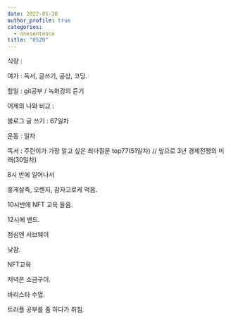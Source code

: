 ```yaml
---
date: 2022-05-20
author_profile: true
categories:
  - onesentence
title: "0520"
---
```


식량 : 

여가 : 독서, 글쓰기, 공상, 코딩.

할일 : git공부 / 녹화강의 듣기

어제의 나와 비교 : 


블로그 글 쓰기 : 67일차

운동 : 일차

독서 : 주린이가 가장 알고 싶은 최다질문 top77(51일차)  // 앞으로 3년 경제전쟁의 미래(30일차)


8시 반에 일어나서 

홍게살죽, 오렌지, 감자고로케 먹음.

10시반에 NFT 교육 들음.

12시에 밴드.

점심엔 서브웨이

낮잠.

NFT교육

저녁은 소금구이.

바리스타 수업.

트러플 공부를 좀 하다가 취침.